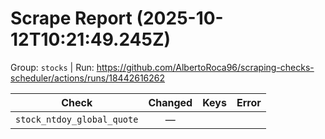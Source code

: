 # Scrape Report (2025-10-12T10:21:49.245Z)

Group: `stocks`  |  Run: https://github.com/AlbertoRoca96/scraping-checks-scheduler/actions/runs/18442616262

| Check | Changed | Keys | Error |
|---|:---:|:--|:--|
| `stock_ntdoy_global_quote` | — |  |  |
